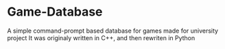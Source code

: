 # Game-Database
A simple command-prompt based database for games made for university project
It was originaly written in C++, and then rewriten in Python
